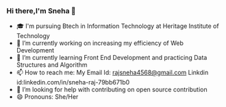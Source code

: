### Hi there,I'm Sneha 👋


- 🎓 I'm pursuing Btech in Information Technology at Heritage Institute of Technology 
- 🔭 I’m currently working on increasing my efficiency of Web Development
- 🌱 I’m currently learning Front End Development and practicing Data Structures and Algorithm
- 📫 How to reach me: My Email Id: rajsneha4568@gmail.com Linkdin id:linkedin.com/in/sneha-raj-79bb671b0
- 🤔  I’m looking for help with contributing on open source contribution
- 😄 Pronouns: She/Her

